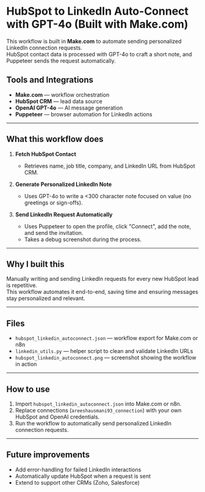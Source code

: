 # HubSpot to LinkedIn Auto-Connect with GPT-4o (Built with Make.com)

This workflow is built in **Make.com** to automate sending personalized LinkedIn connection requests.  
HubSpot contact data is processed with GPT-4o to craft a short note, and Puppeteer sends the request automatically.

## Tools and Integrations
- **Make.com** — workflow orchestration  
- **HubSpot CRM** — lead data source  
- **OpenAI GPT-4o** — AI message generation  
- **Puppeteer** — browser automation for LinkedIn actions

---

## What this workflow does

1. **Fetch HubSpot Contact**  
   - Retrieves name, job title, company, and LinkedIn URL from HubSpot CRM.  

2. **Generate Personalized LinkedIn Note**  
   - Uses GPT-4o to write a <300 character note focused on value (no greetings or sign-offs).  

3. **Send LinkedIn Request Automatically**  
   - Uses Puppeteer to open the profile, click "Connect", add the note, and send the invitation.  
   - Takes a debug screenshot during the process.  

---



## Why I built this

Manually writing and sending LinkedIn requests for every new HubSpot lead is repetitive.  
This workflow automates it end-to-end, saving time and ensuring messages stay personalized and relevant.

---

## Files

- `hubspot_linkedin_autoconnect.json` — workflow export for Make.com or n8n  
- `linkedin_utils.py` — helper script to clean and validate LinkedIn URLs  
- `hubspot_linkedin_autoconnect.png` — screenshot showing the workflow in action  

---

## How to use

1. Import `hubspot_linkedin_autoconnect.json` into Make.com or n8n.  
2. Replace connections (`areeshausmani93_connection`) with your own HubSpot and OpenAI credentials.  
3. Run the workflow to automatically send personalized LinkedIn connection requests.  

---

## Future improvements

- Add error-handling for failed LinkedIn interactions  
- Automatically update HubSpot when a request is sent  
- Extend to support other CRMs (Zoho, Salesforce)
